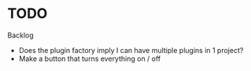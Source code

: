 # TODO

Backlog
- Does the plugin factory imply I can have multiple plugins in 1 project?
- Make a button that turns everything on / off

